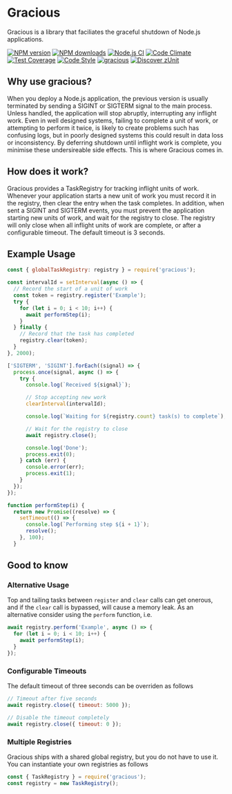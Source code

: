 # Gracious

Gracious is a library that faciliates the graceful shutdown of Node.js applications.

[![NPM version](https://img.shields.io/npm/v/gracious.svg?style=flat-square)](https://www.npmjs.com/package/gracious)
[![NPM downloads](https://img.shields.io/npm/dm/gracious.svg?style=flat-square)](https://www.npmjs.com/package/gracious)
[![Node.js CI](https://github.com/acuminous/gracious/workflows/Node.js%20CI/badge.svg)](https://github.com/acuminous/gracious/actions?query=workflow%3A%22Node.js+CI%22)
[![Code Climate](https://codeclimate.com/github/acuminous/gracious/badges/gpa.svg)](https://codeclimate.com/github/acuminous/gracious)
[![Test Coverage](https://codeclimate.com/github/acuminous/gracious/badges/coverage.svg)](https://codeclimate.com/github/acuminous/gracious/coverage)
[![Code Style](https://img.shields.io/badge/code%20style-prettier-brightgreen.svg)](https://github.com/prettier/prettier)
[![gracious](https://snyk.io/advisor/npm-package/gracious/badge.svg)](https://snyk.io/advisor/npm-package/gracious)
[![Discover zUnit](https://img.shields.io/badge/Discover-zUnit-brightgreen)](https://www.npmjs.com/package/zunit)

## Why use gracious?

When you deploy a Node.js application, the previous version is usually terminated by sending a SIGINT or SIGTERM signal to the main process. Unless handled, the application will stop abruptly, interrupting any inflight work. Even in well designed systems, failing to complete a unit of work, or attempting to perform it twice, is likely to create problems such has confusing logs, but in poorly designed systems this could result in data loss or inconsistency. By deferring shutdown until inflight work is complete, you minimise these undersireable side effects. This is where Gracious comes in.

## How does it work?

Gracious provides a TaskRegistry for tracking inflight units of work. Whenever your application starts a new unit of work you must record it in the registry, then clear the entry when the task completes.
In addition, when sent a SIGINT and SIGTERM events, you must prevent the application starting new units of work, and wait for the registry to close. The registry will only close when all inflight units of work are complete, or after a configurable timeout. The default timeout is 3 seconds.

## Example Usage

```js
const { globalTaskRegistry: registry } = require('gracious');

const intervalId = setInterval(async () => {
  // Record the start of a unit of work
  const token = registry.register('Example');
  try {
    for (let i = 0; i < 10; i++) {
      await performStep(i);
    }
  } finally {
    // Record that the task has completed
    registry.clear(token);
  }
}, 2000);

['SIGTERM', 'SIGINT'].forEach((signal) => {
  process.once(signal, async () => {
    try {
      console.log(`Received ${signal}`);

      // Stop accepting new work
      clearInterval(intervalId);

      console.log(`Waiting for ${registry.count} task(s) to complete`);

      // Wait for the registry to close
      await registry.close();

      console.log('Done');
      process.exit(0);
    } catch (err) {
      console.error(err);
      process.exit(1);
    }
  });
});

function performStep(i) {
  return new Promise((resolve) => {
    setTimeout(() => {
      console.log(`Performing step ${i + 1}`);
      resolve();
    }, 100);
  }
```

## Good to know

### Alternative Usage

Top and tailing tasks between `register` and `clear` calls can get onerous, and if the `clear` call is bypassed, will cause a memory leak. As an alternative consider using the `perform` function, i.e.

```js
await registry.perform('Example', async () => {
  for (let i = 0; i < 10; i++) {
    await performStep(i);
  }
});
```

### Configurable Timeouts

The default timeout of three seconds can be overriden as follows

```js
// Timeout after five seconds
await registry.close({ timeout: 5000 });

// Disable the timeout completely
await registry.close({ timeout: 0 });
```

### Multiple Registries

Gracious ships with a shared global registry, but you do not have to use it. You can instantiate your own registries as follows

```js
const { TaskRegistry } = require('gracious');
const registry = new TaskRegistry();
```
